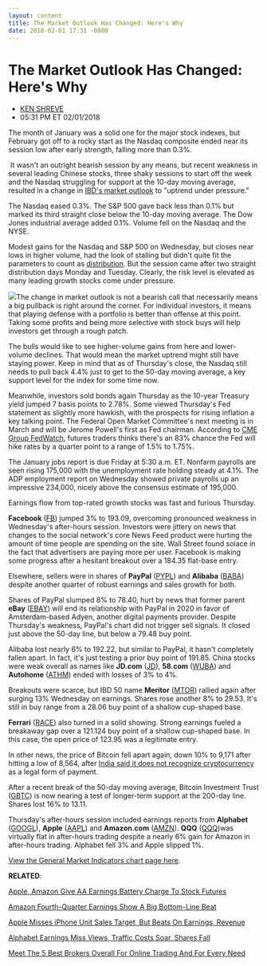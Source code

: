 ```yaml
---
layout: content
title: The Market Outlook Has Changed: Here's Why
date: 2018-02-01 17:31 -0800
---
```



The Market Outlook Has Changed: Here's Why
===========================================




* [KEN SHREVE](https://www.investors.com/author/shrevek/ "Posts by KEN SHREVE")
* 05:31 PM ET 02/01/2018




The month of January was a solid one for the major stock indexes, but February got off to a rocky start as the Nasdaq composite ended near its session low after early strength, falling more than 0.3%.




 It wasn't an outright bearish session by any means, but recent weakness in several leading Chinese stocks, three shaky sessions to start off the week and the Nasdaq struggling for support at the 10-day moving average, resulted in a change in [IBD's market outlook](https://www.investors.com/ibd-university/market-timing/tracking-trends/) to "uptrend under pressure."


The Nasdaq eased 0.3%. The S&P 500 gave back less than 0.1% but marked its third straight close below the 10-day moving average. The Dow Jones industrial average added 0.1%. Volume fell on the Nasdaq and the NYSE.


Modest gains for the Nasdaq and S&P 500 on Wednesday, but closes near lows in higher volume, had the look of stalling but didn't quite fit the parameters to count as [distribution](https://www.investors.com/ibd-university/market-timing/market-tops/). But the session came after two straight distribution days Monday and Tuesday. Clearly, the risk level is elevated as many leading growth stocks come under pressure.


![](https://www.investors.com/wp-content/uploads/2018/02/MP4x3_020118-232x300.png)The change in market outlook is not a bearish call that necessarily means a big pullback is right around the corner. For individual investors, it means that playing defense with a portfolio is better than offense at this point. Taking some profits and being more selective with stock buys will help investors get through a rough patch.


The bulls would like to see higher-volume gains from here and lower-volume declines. That would mean the market uptrend might still have staying power. Keep in mind that as of Thursday's close, the Nasdaq still needs to pull back 4.4% just to get to the 50-day moving average, a key support level for the index for some time now.


Meanwhile, investors sold bonds again Thursday as the 10-year Treasury yield jumped 7 basis points to 2.78%. Some viewed Thursday's Fed statement as slightly more hawkish, with the prospects for rising inflation a key talking point. The Federal Open Market Committee's next meeting is in March and will be Jerome Powell's first as Fed chairman. According to [CME Group FedWatch](http://www.cmegroup.com/trading/interest-rates/countdown-to-fomc.html/), futures traders thinks there's an 83% chance the Fed will hike rates by a quarter point to a range of 1.5% to 1.75%.


The January jobs report is due Friday at 5:30 a.m. ET. Nonfarm payrolls are seen rising 175,000 with the unemployment rate holding steady at 4.1%. The ADP employment report on Wednesday showed private payrolls up an impressive 234,000, nicely above the consensus estimate of 195,000.


Earnings flow from top-rated growth stocks was fast and furious Thursday.


**Facebook** ([FB](https://research.investors.com/quote.aspx?symbol=FB)) jumped 3% to 193.09, overcoming pronounced weakness in Wednesday's after-hours session. Investors were jittery on news that changes to the social network's core News Feed product were hurting the amount of time people are spending on the site. Wall Street found solace in the fact that advertisers are paying more per user. Facebook is making some progress after a hesitant breakout over a 184.35 flat-base entry.


Elsewhere, sellers were in shares of **PayPal** ([PYPL](https://research.investors.com/quote.aspx?symbol=PYPL)) and **Alibaba** ([BABA](https://research.investors.com/quote.aspx?symbol=BABA)) despite another quarter of robust earnings and sales growth for both.


Shares of PayPal slumped 8% to 78.40, hurt by news that former parent **eBay** ([EBAY](https://research.investors.com/quote.aspx?symbol=EBAY)) will end its relationship with PayPal in 2020 in favor of Amsterdam-based Adyen, another digital payments provider. Despite Thursday's weakness, PayPal's chart did not trigger sell signals. It closed just above the 50-day line, but below a 79.48 buy point.


Alibaba lost nearly 6% to 192.22, but similar to PayPal, it hasn't completely fallen apart. In fact, it's just testing a prior buy point of 191.85. China stocks were weak overall as names like **JD.com** ([JD](https://research.investors.com/quote.aspx?symbol=JD)), **58.com** ([WUBA](https://research.investors.com/quote.aspx?symbol=WUBA)) and **Autohome** ([ATHM](https://research.investors.com/quote.aspx?symbol=ATHM)) ended with losses of 3% to 4%.


Breakouts were scarce, but IBD 50 name **Meritor** ([MTOR](https://research.investors.com/quote.aspx?symbol=MTOR)) rallied again after surging 13% Wednesday on earnings. Shares rose another 8% to 29.53. It's still in buy range from a 28.06 buy point of a shallow cup-shaped base.


**Ferrari** ([RACE](https://research.investors.com/quote.aspx?symbol=RACE)) also turned in a solid showing. Strong earnings fueled a breakaway gap over a 121.124 buy point of a shallow cup-shaped base. In this case, the open price of 123.95 was a legitimate entry.


In other news, the price of Bitcoin fell apart again, down 10% to 9,171 after hitting a low of 8,564, after [India said it does not recognize cryptocurrency](https://www.investors.com/news/bitcoin-tumbles-below-9000-as-india-snubs-cryptocurrencies/) as a legal form of payment.


After a recent break of the 50-day moving average, Bitcoin Investment Trust ([GBTC](https://research.investors.com/quote.aspx?symbol=GBTC)) is now nearing a test of longer-term support at the 200-day line. Shares lost 16% to 13.11.


Thursday's after-hours session included earnings reports from **Alphabet** ([GOOGL](https://research.investors.com/quote.aspx?symbol=GOOGL)), **Apple** ([AAPL](https://research.investors.com/quote.aspx?symbol=AAPL)) and **Amazon.com** ([AMZN](https://research.investors.com/quote.aspx?symbol=AMZN)). **QQQ** ([QQQ](https://research.investors.com/quote.aspx?symbol=QQQ))was virtually flat in after-hours trading despite a nearly 6% gain for Amazon in after-hours trading. Alphabet fell 3% and Apple slipped 1%.


[View the General Market Indicators chart page here](https://www.investors.com/wp-content/uploads/2018/02/IBD0102152644GMI.pdf).


**RELATED**:


[Apple, Amazon Give AA Earnings Battery Charge To Stock Futures](https://www.investors.com/market-trend/stock-market-today/apple-amazon-give-aa-earnings-battery-charge-to-sp-500-nasdaq-futures/)


[Amazon Fourth-Quarter Earnings Show A Big Bottom-Line Beat](https://www.investors.com/news/technology/amazon-fourth-quarter-earnings-show-a-big-bottom-line-beat/)


[Apple Misses iPhone Unit Sales Target, But Beats On Earnings, Revenue](https://www.investors.com/news/technology/apple-misses-iphone-unit-sales-target-but-beats-on-earnings-revenue/)


[Alphabet Earnings Miss Views, Traffic Costs Soar, Shares Fall](https://www.investors.com/news/technology/alphabet-earnings-miss-views-revenue-beats-shares-fall/) 


[Meet The 5 Best Brokers Overall For Online Trading And For Every Need](https://www.investors.com/news/best-online-brokers/best-brokers-for-online-brokerage-account/)


 




